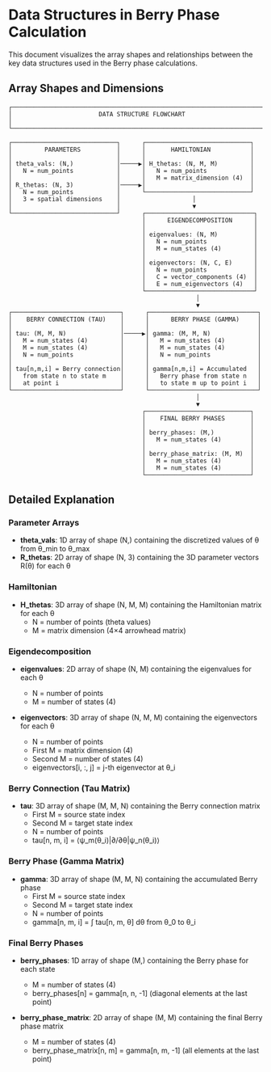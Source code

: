 # Data Structures in Berry Phase Calculation

This document visualizes the array shapes and relationships between the key data structures used in the Berry phase calculations.

## Array Shapes and Dimensions

```
┌─────────────────────────────────────────────────────────────────────────┐
│                        DATA STRUCTURE FLOWCHART                         │
└─────────────────────────────────────────────────────────────────────────┘

┌─────────────────────────────┐      ┌─────────────────────────────┐
│         PARAMETERS          │      │       HAMILTONIAN           │
│                             │      │                             │
│ theta_vals: (N,)            │─────▶│ H_thetas: (N, M, M)         │
│   N = num_points            │      │   N = num_points            │
│                             │      │   M = matrix_dimension (4)  │
│ R_thetas: (N, 3)            │─────▶│                             │
│   N = num_points            │      └─────────────────────────────┘
│   3 = spatial dimensions    │                    │
│                             │                    ▼
└─────────────────────────────┘      ┌──────────────────────────────┐
                                     │      EIGENDECOMPOSITION      │
                                     │                              │
                                     │ eigenvalues: (N, M)          │
                                     │   N = num_points             │
                                     │   M = num_states (4)         │
                                     │                              │
                                     │ eigenvectors: (N, C, E)      │
                                     │   N = num_points             │
                                     │   C = vector_components (4)  │
                                     │   E = num_eigenvectors (4)   │
                                     └──────────────────────────────┘
                                                    │
                                                    ▼
┌──────────────────────────────┐      ┌──────────────────────────────┐
│    BERRY CONNECTION (TAU)    │      │      BERRY PHASE (GAMMA)     │
│                              │      │                              │
│ tau: (M, M, N)               │─────▶│ gamma: (M, M, N)             │
│   M = num_states (4)         │      │   M = num_states (4)         │
│   M = num_states (4)         │      │   M = num_states (4)         │
│   N = num_points             │      │   N = num_points             │
│                              │      │                              │
│ tau[n,m,i] = Berry connection│      │ gamma[n,m,i] = Accumulated   │
│   from state n to state m    │      │   Berry phase from state n   │
│   at point i                 │      │   to state m up to point i   │
└──────────────────────────────┘      └──────────────────────────────┘
                                                    │
                                                    ▼
                                     ┌─────────────────────────────┐
                                     │    FINAL BERRY PHASES       │
                                     │                             │
                                     │ berry_phases: (M,)          │
                                     │   M = num_states (4)        │
                                     │                             │
                                     │ berry_phase_matrix: (M, M)  │
                                     │   M = num_states (4)        │
                                     │   M = num_states (4)        │
                                     └─────────────────────────────┘
```

## Detailed Explanation

### Parameter Arrays

- **theta_vals**: 1D array of shape (N,) containing the discretized values of θ from θ_min to θ_max
- **R_thetas**: 2D array of shape (N, 3) containing the 3D parameter vectors R(θ) for each θ

### Hamiltonian

- **H_thetas**: 3D array of shape (N, M, M) containing the Hamiltonian matrix for each θ
  - N = number of points (theta values)
  - M = matrix dimension (4×4 arrowhead matrix)

### Eigendecomposition

- **eigenvalues**: 2D array of shape (N, M) containing the eigenvalues for each θ
  - N = number of points
  - M = number of states (4)

- **eigenvectors**: 3D array of shape (N, M, M) containing the eigenvectors for each θ
  - N = number of points
  - First M = matrix dimension (4)
  - Second M = number of states (4)
  - eigenvectors[i, :, j] = j-th eigenvector at θ_i

### Berry Connection (Tau Matrix)

- **tau**: 3D array of shape (M, M, N) containing the Berry connection matrix
  - First M = source state index
  - Second M = target state index
  - N = number of points
  - tau[n, m, i] = ⟨ψ_m(θ_i)|∂/∂θ|ψ_n(θ_i)⟩

### Berry Phase (Gamma Matrix)

- **gamma**: 3D array of shape (M, M, N) containing the accumulated Berry phase
  - First M = source state index
  - Second M = target state index
  - N = number of points
  - gamma[n, m, i] = ∫ tau[n, m, θ] dθ from θ_0 to θ_i

### Final Berry Phases

- **berry_phases**: 1D array of shape (M,) containing the Berry phase for each state
  - M = number of states (4)
  - berry_phases[n] = gamma[n, n, -1] (diagonal elements at the last point)

- **berry_phase_matrix**: 2D array of shape (M, M) containing the final Berry phase matrix
  - M = number of states (4)
  - berry_phase_matrix[n, m] = gamma[n, m, -1] (all elements at the last point)
